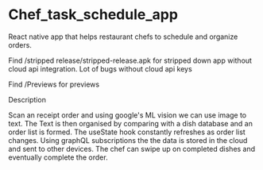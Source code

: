 # Chef_task_schedule_app
React native app that helps restaurant chefs to schedule and organize orders.

Find /stripped release/stripped-release.apk for stripped down app without cloud api integration.
Lot of bugs without cloud api keys

Find /Previews for previews

Description

Scan an receipt order and using google's ML vision we can use image to text.
The Text is then organised by comparing with a dish database and an order list is formed.
The useState hook constantly refreshes as order list changes.
Using graphQL subscriptions the the data is stored in the cloud and sent to other devices.
The chef can swipe up on completed dishes and eventually complete the order.

